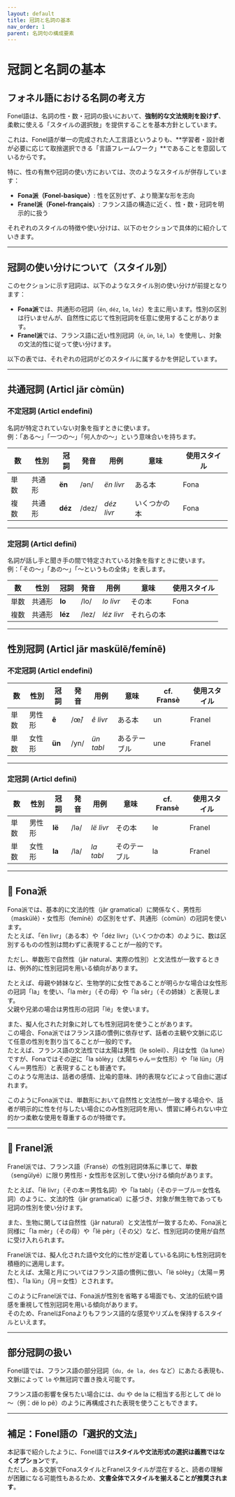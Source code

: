 ```yaml
---
layout: default
title: 冠詞と名詞の基本
nav_order: 1
parent: 名詞句の構成要素
---
```


# 冠詞と名詞の基本

## フォネル語における名詞の考え方

Fonel語は、名詞の性・数・冠詞の扱いにおいて、**強制的な文法規則を設けず**、柔軟に使える「スタイルの選択肢」を提供することを基本方針としています。

これは、Fonel語が単一の完成された人工言語というよりも、**学習者・設計者が必要に応じて取捨選択できる「言語フレームワーク」**であることを意図しているからです。

特に、性の有無や冠詞の使い方においては、次のようなスタイルが併存しています：

- **Fona派（Fonel-basique）**: 性を区別せず、より簡潔な形を志向
- **Franel派（Fonel-français）**: フランス語の構造に近く、性・数・冠詞を明示的に扱う

それぞれのスタイルの特徴や使い分けは、以下のセクションで具体的に紹介していきます。

---

## 冠詞の使い分けについて（スタイル別）

このセクションに示す冠詞は、以下のようなスタイル別の使い分けが前提となります：

- **Fona派**では、共通形の冠詞（`ën`, `déz`, `lo`, `léz`）を主に用います。性別の区別は行いませんが、自然性に応じて性別冠詞を任意に使用することがあります。
- **Franel派**では、フランス語に近い性別冠詞（`ê`, `ün`, `lë`, `la`）を使用し、対象の文法的性に従って使い分けます。

以下の表では、それぞれの冠詞がどのスタイルに属するかを併記しています。

---

## 共通冠詞 (Articl jãr còmün)

### 不定冠詞 (Articl endefini)

名詞が特定されていない対象を指すときに使います。  
例：「ある～」「一つの～」「何人かの～」という意味合いを持ちます。

| 数   | 性別   | 冠詞    | 発音   | 用例       | 意味         | 使用スタイル  |
|------|--------|---------|--------|------------|--------------|---------------|
| 単数 | 共通形 | **ën**  | /ən/   | *ën livr*  | ある本       | Fona          |
| 複数 | 共通形 | **déz** | /dez/  | *déz livr* | いくつかの本 | Fona          |

---

### 定冠詞 (Articl defini)

名詞が話し手と聞き手の間で特定されている対象を指すときに使います。  
例：「その～」「あの～」「～というもの全体」を表します。

| 数   | 性別   | 冠詞    | 発音   | 用例       | 意味         | 使用スタイル  |
|------|--------|---------|--------|------------|--------------|---------------|
| 単数 | 共通形 | **lo**  | /lo/   | *lo livr*  | その本       | Fona          |
| 複数 | 共通形 | **léz** | /lez/  | *léz livr* | それらの本   |               |

---

## 性別冠詞 (Articl jãr maskülẽ/femínẽ)

### 不定冠詞 (Articl endefini)

| 数   | 性別   | 冠詞    | 発音   | 用例       | 意味         | cf. Fransè  | 使用スタイル   |
|------|--------|---------|--------|------------|--------------|-------------|----------------|
| 単数 | 男性形 | **ê**   | /œ̃/   | *ê livr*   | ある本       | un          | Franel         |
| 単数 | 女性形 | **ün**  | /yn/   | *ün tabl*  | あるテーブル | une         | Franel         |

---

### 定冠詞 (Articl defini)

| 数   | 性別   | 冠詞    | 発音   | 用例       | 意味         | cf. Fransè | 使用スタイル |
|------|--------|---------|--------|------------|--------------|-------------|----------------|
| 単数 | 男性形 | **lë**  | /lə/   | *lë livr*  | その本       | le          | Franel         |
| 単数 | 女性形 | **la**  | /la/   | *la tabl*  | そのテーブル | la          | Franel         |

---

## 🔹 Fona派

Fona派では、基本的に文法的性（jãr gramatical）に関係なく、男性形（maskülẽ）・女性形（femínẽ）の区別をせず、共通形（còmün）の冠詞を使います。  
たとえば、「ën livr」（ある本）や「déz livr」（いくつかの本）のように、数は区別するものの性別は問わずに表現することが一般的です。

ただし、単数形で自然性（jãr natural、実際の性別）と文法性が一致するときは、例外的に性別冠詞を用いる傾向があります。

たとえば、母親や姉妹など、生物学的に女性であることが明らかな場合は女性形の冠詞「la」を使い、「la mèr」（その母）や「la sêr」（その姉妹）と表現します。  
父親や兄弟の場合は男性形の冠詞「lë」を使います。

また、擬人化された対象に対しても性別冠詞を使うことがあります。  
この場合、Fona派ではフランス語の慣例に依存せず、話者の主観や文脈に応じて任意の性別を割り当てることが一般的です。  
たとえば、フランス語の文法性では太陽は男性（le soleil）、月は女性（la lune）ですが、Fonaではその逆に「la sòlèy」（太陽ちゃん＝女性形）や「lë lün」（月くん＝男性形）と表現することも普通です。  
このような用法は、話者の感情、比喩的意味、詩的表現などによって自由に選ばれます。

このようにFona派では、単数形において自然性と文法性が一致する場合や、話者が明示的に性を付与したい場合にのみ性別冠詞を用い、慣習に縛られない中立的かつ柔軟な使用を尊重するのが特徴です。

---

## 🔸 Franel派

Franel派では、フランス語（Fransè）の性別冠詞体系に準じて、単数（sengülyé）に限り男性形・女性形を区別して使い分ける傾向があります。

たとえば、「lë livr」（その本＝男性名詞）や「la tabl」（そのテーブル＝女性名詞）のように、文法的性（jãr gramatical）に基づき、対象が無生物であっても冠詞の性別を使い分けます。

また、生物に関しては自然性（jãr natural）と文法性が一致するため、Fona派と同様に「la mèr」（その母）や「lë pèr」（その父）など、性別冠詞の使用が自然に受け入れられます。

Franel派では、擬人化された語や文化的に性が定着している名詞にも性別冠詞を積極的に適用します。  
たとえば、太陽と月についてはフランス語の慣例に倣い、「lë sòlèy」（太陽＝男性）、「la lün」（月＝女性）とされます。

このようにFranel派では、Fona派が性別を省略する場面でも、文法的伝統や語感を重視して性別冠詞を用いる傾向があります。  
そのため、FranelはFonaよりもフランス語的な感覚やリズムを保持するスタイルといえます。

---

## 部分冠詞の扱い

Fonel語では、フランス語の部分冠詞（`du, de la, des` など）にあたる表現も、文脈によって `lo` や無冠詞で置き換え可能です。

フランス語の影響を保ちたい場合には、du や de la に相当する形として
dë lo ～（例：dë lo pẽ）のように再構成された表現を使うこともできます。

---

## 補足：Fonel語の「選択的文法」

本記事で紹介したように、Fonel語では**スタイルや文法形式の選択は義務ではなくオプション**です。  
ただし、ある文脈でFonaスタイルとFranelスタイルが混在すると、読者の理解が困難になる可能性もあるため、**文書全体でスタイルを揃えることが推奨されます**。
